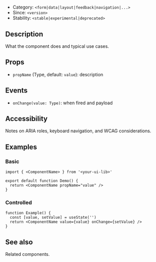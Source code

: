 # <ComponentName>

- Category: `<form|data|layout|feedback|navigation|...>`
- Since: `<version>`
- Stability: `<stable|experimental|deprecated>`

## Description
What the component does and typical use cases.

## Props
- `propName` (Type, default: `value`): description

## Events
- `onChange(value: Type)`: when fired and payload

## Accessibility
Notes on ARIA roles, keyboard navigation, and WCAG considerations.

## Examples
### Basic
```tsx
import { <ComponentName> } from '<your-ui-lib>'

export default function Demo() {
  return <ComponentName propName="value" />
}
```

### Controlled
```tsx
function Example() {
  const [value, setValue] = useState('')
  return <ComponentName value={value} onChange={setValue} />
}
```

## See also
Related components.